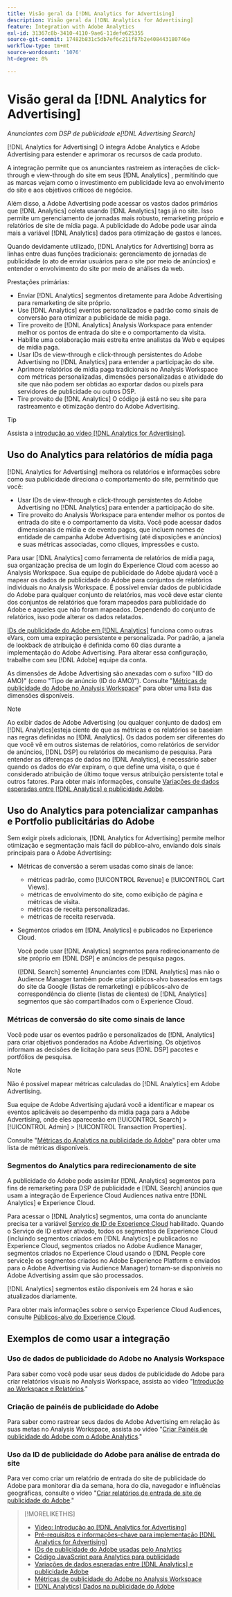```yaml
---
title: Visão geral da [!DNL Analytics for Advertising]
description: Visão geral da [!DNL Analytics for Advertising]
feature: Integration with Adobe Analytics
exl-id: 31367c8b-3410-4110-9ae6-11defe625355
source-git-commit: 17482b831c5db7ef6c211f87b2e408443180746e
workflow-type: tm+mt
source-wordcount: '1076'
ht-degree: 0%

---
```


# Visão geral da [!DNL Analytics for Advertising]

*Anunciantes com DSP de publicidade e[!DNL Advertising Search]*

[!DNL Analytics for Advertising] O integra Adobe Analytics e Adobe Advertising para estender e aprimorar os recursos de cada produto.

A integração permite que os anunciantes rastreiem as interações de click-through e view-through do site em seus [!DNL Analytics] , permitindo que as marcas vejam como o investimento em publicidade leva ao envolvimento do site e aos objetivos críticos de negócios.

Além disso, a Adobe Advertising pode acessar os vastos dados primários que [!DNL Analytics] coleta usando [!DNL Analytics] tags já no site. Isso permite um gerenciamento de jornadas mais robusto, remarketing próprio e relatórios de site de mídia paga. A publicidade do Adobe pode usar ainda mais a variável [!DNL Analytics] dados para otimização de gastos e lances.

Quando devidamente utilizado, [!DNL Analytics for Advertising] borra as linhas entre duas funções tradicionais: gerenciamento de jornadas de publicidade (o ato de enviar usuários para o site por meio de anúncios) e entender o envolvimento do site por meio de análises da web.

Prestações primárias:

* Enviar [!DNL Analytics] segmentos diretamente para Adobe Advertising para remarketing de site próprio.
* Use [!DNL Analytics] eventos personalizados e padrão como sinais de conversão para otimizar a publicidade de mídia paga.
* Tire proveito de [!DNL Analytics] Analysis Workspace para entender melhor os pontos de entrada do site e o comportamento da visita.
* Habilite uma colaboração mais estreita entre analistas da Web e equipes de mídia paga.
* Usar IDs de view-through e click-through persistentes do Adobe Advertising no [!DNL Analytics] para entender a participação do site.
* Aprimore relatórios de mídia paga tradicionais no Analysis Workspace com métricas personalizadas, dimensões personalizadas e atividade do site que não podem ser obtidas ao exportar dados ou pixels para servidores de publicidade ou outros DSP.
* Tire proveito de [!DNL Analytics] O código já está no seu site para rastreamento e otimização dentro do Adobe Advertising.

>[!TIP]
>
> Assista a [introdução ao vídeo [!DNL Analytics for Advertising]](https://experienceleague.adobe.com/docs/advertising-cloud-learn/tutorials/analytics/intro-a4adc.html?lang=en#analytics).

## Uso do Analytics para relatórios de mídia paga

[!DNL Analytics for Advertising] melhora os relatórios e informações sobre como sua publicidade direciona o comportamento do site, permitindo que você:

* Usar IDs de view-through e click-through persistentes do Adobe Advertising no [!DNL Analytics] para entender a participação do site.
* Tire proveito do Analysis Workspace para entender melhor os pontos de entrada do site e o comportamento da visita. Você pode acessar dados dimensionais de mídia e de evento pagos, que incluem nomes de entidade de campanha Adobe Advertising (até disposições e anúncios) e suas métricas associadas, como cliques, impressões e custo.

Para usar [!DNL Analytics] como ferramenta de relatórios de mídia paga, sua organização precisa de um login do Experience Cloud com acesso ao Analysis Workspace. Sua equipe de publicidade do Adobe ajudará você a mapear os dados de publicidade do Adobe para conjuntos de relatórios individuais no Analysis Workspace. É possível enviar dados de publicidade do Adobe para qualquer conjunto de relatórios, mas você deve estar ciente dos conjuntos de relatórios que foram mapeados para publicidade do Adobe e aqueles que não foram mapeados. Dependendo do conjunto de relatórios, isso pode alterar os dados relatados.

[IDs de publicidade do Adobe em [!DNL Analytics]](ids.md) funciona como outras eVars, com uma expiração persistente e personalizada. Por padrão, a janela de lookback de atribuição é definida como 60 dias durante a implementação do Adobe Advertising. Para alterar essa configuração, trabalhe com seu [!DNL Adobe] equipe da conta.

As dimensões de Adobe Advertising são anexadas com o sufixo &quot;(ID do AMO)&quot; (como &quot;Tipo de anúncio (ID do AMO)&quot;). Consulte &quot;[Métricas de publicidade do Adobe no Analysis Workspace](advertising-metrics-in-analytics.md)&quot; para obter uma lista das dimensões disponíveis.

>[!NOTE]
>
> Ao exibir dados de Adobe Advertising (ou qualquer conjunto de dados) em [!DNL Analytics]esteja ciente de que as métricas e os relatórios se baseiam nas regras definidas no [!DNL Analytics]. Os dados podem ser diferentes do que você vê em outros sistemas de relatórios, como relatórios de servidor de anúncios, [!DNL DSP] ou relatórios do mecanismo de pesquisa. Para entender as diferenças de dados no [!DNL Analytics], é necessário saber quando os dados do eVar expiram, o que define uma visita, o que é considerado atribuição de último toque versus atribuição persistente total e outros fatores. Para obter mais informações, consulte [Variações de dados esperadas entre [!DNL Analytics] e publicidade Adobe](data-variances.md).

## Uso do Analytics para potencializar campanhas e Portfolio publicitárias do Adobe

Sem exigir pixels adicionais, [!DNL Analytics for Advertising] permite melhor otimização e segmentação mais fácil do público-alvo, enviando dois sinais principais para o Adobe Advertising:

* Métricas de conversão a serem usadas como sinais de lance:
   * métricas padrão, como [!UICONTROL Revenue] e [!UICONTROL Cart Views].
   * métricas de envolvimento do site, como exibição de página e métricas de visita.
   * métricas de receita personalizadas.
   * métricas de receita reservada.
* Segmentos criados em [!DNL Analytics] e publicados no Experience Cloud.

   Você pode usar [!DNL Analytics] segmentos para redirecionamento de site próprio em [!DNL DSP] e anúncios de pesquisa pagos.

   ([!DNL Search] somente) Anunciantes com [!DNL Analytics] mas não o Audience Manager também pode criar públicos-alvo baseados em tags do site da Google (listas de remarketing) e públicos-alvo de correspondência do cliente (listas de clientes) de [!DNL Analytics] segmentos que são compartilhados com o Experience Cloud.

### Métricas de conversão do site como sinais de lance

Você pode usar os eventos padrão e personalizados de [!DNL Analytics] para criar objetivos ponderados na Adobe Advertising. Os objetivos informam as decisões de licitação para seus [!DNL DSP] pacotes e portfólios de pesquisa.

>[!NOTE]
>
> Não é possível mapear métricas calculadas do [!DNL Analytics] em Adobe Advertising.

Sua equipe de Adobe Advertising ajudará você a identificar e mapear os eventos aplicáveis ao desempenho da mídia paga para a Adobe Advertising, onde eles aparecerão em [!UICONTROL Search] > [!UICONTROL Admin] > [!UICONTROL Transaction Properties].

Consulte &quot;[Métricas do Analytics na publicidade do Adobe](analytics-data-in-advertising.md)&quot; para obter uma lista de métricas disponíveis.

### Segmentos do Analytics para redirecionamento de site

A publicidade do Adobe pode assimilar [!DNL Analytics] segmentos para fins de remarketing para DSP de publicidade e [!DNL Search] anúncios que usam a integração de Experience Cloud Audiences nativa entre [!DNL Analytics] e Experience Cloud.

Para acessar o [!DNL Analytics] segmentos, uma conta do anunciante precisa ter a variável [Serviço de ID de Experience Cloud](https://experienceleague.adobe.com/docs/id-service/using/home.html) habilitado. Quando o Serviço de ID estiver ativado, todos os segmentos de Experience Cloud (incluindo segmentos criados em [!DNL Analytics] e publicados no Experience Cloud, segmentos criados no Adobe Audience Manager, segmentos criados no Experience Cloud usando o [!DNL People core service]e os segmentos criados no Adobe Experience Platform e enviados para o Adobe Advertising via Audience Manager) tornam-se disponíveis no Adobe Advertising assim que são processados.

[!DNL Analytics] segmentos estão disponíveis em 24 horas e são atualizados diariamente.

Para obter mais informações sobre o serviço Experience Cloud Audiences, consulte [Públicos-alvo do Experience Cloud](https://experienceleague.adobe.com/docs/core-services/interface/audiences/audience-library.html).

## Exemplos de como usar a integração

### Uso de dados de publicidade do Adobe no Analysis Workspace

Para saber como você pode usar seus dados de publicidade do Adobe para criar relatórios visuais no Analysis Workspace, assista ao vídeo &quot;[Introdução ao Workspace e Relatórios](https://experienceleague.adobe.com/docs/advertising-cloud-learn/tutorials/analytics/analytics-analysis-workspace-a4adc.html).&quot;

### Criação de painéis de publicidade do Adobe

Para saber como rastrear seus dados de Adobe Advertising em relação às suas metas no Analysis Workspace, assista ao vídeo &quot;[Criar Painéis de publicidade do Adobe com o Adobe Analytics](https://experienceleague.adobe.com/docs/advertising-cloud-learn/tutorials/analytics/analytics-dashboards-a4adc.html).&quot;

### Uso da ID de publicidade do Adobe para análise de entrada do site

Para ver como criar um relatório de entrada do site de publicidade do Adobe para monitorar dia da semana, hora do dia, navegador e influências geográficas, consulte o vídeo &quot;[Criar relatórios de entrada de site de publicidade do Adobe](https://experienceleague.adobe.com/docs/advertising-cloud-learn/tutorials/analytics/analytics-site-entry-a4adc.html).&quot;

>[!MORELIKETHIS]
>
>* [Vídeo: Introdução ao [!DNL Analytics for Advertising]](https://experienceleague.adobe.com/docs/advertising-cloud-learn/tutorials/analytics/intro-a4adc.html)
>* [Pré-requisitos e informações-chave para implementação [!DNL Analytics for Advertising]](prerequisites.md)
>* [IDs de publicidade do Adobe usadas pelo Analytics](ids.md)
>* [Código JavaScript para Analytics para publicidade](/help/integrations/analytics/javascript.md)
>* [Variações de dados esperadas entre [!DNL Analytics] e publicidade Adobe](data-variances.md)
>* [Métricas de publicidade do Adobe no Analysis Workspace](/help/integrations/analytics/advertising-metrics-in-analytics.md)
>* [[!DNL Analytics] Dados na publicidade do Adobe](/help/integrations/analytics/analytics-data-in-advertising.md)

